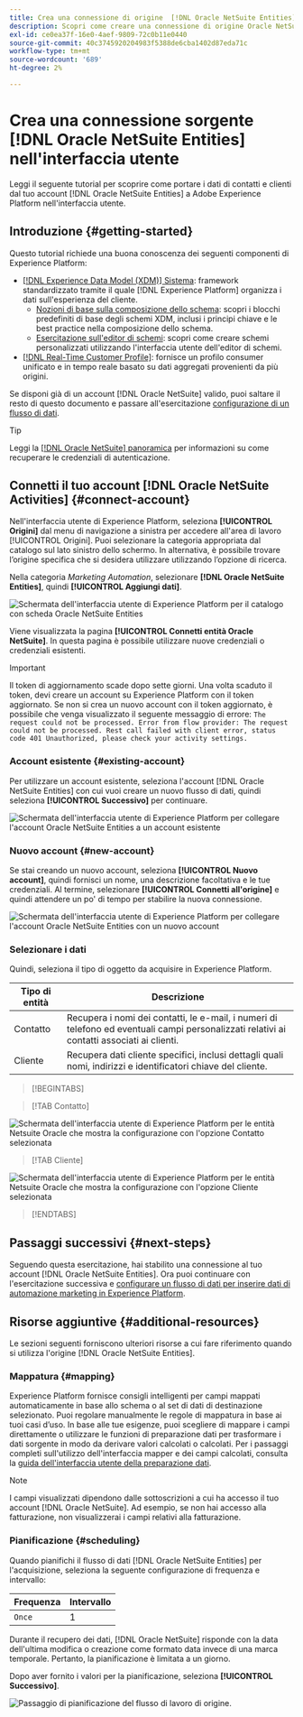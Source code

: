 ```yaml
---
title: Crea una connessione di origine  [!DNL Oracle NetSuite Entities]  nell'interfaccia utente
description: Scopri come creare una connessione di origine Oracle NetSuite Entities utilizzando l’interfaccia utente di Adobe Experience Platform.
exl-id: ce0ea37f-16e0-4aef-9809-72c0b11e0440
source-git-commit: 40c3745920204983f5388de6cba1402d87eda71c
workflow-type: tm+mt
source-wordcount: '689'
ht-degree: 2%

---
```


# Crea una connessione sorgente [!DNL Oracle NetSuite Entities] nell&#39;interfaccia utente

Leggi il seguente tutorial per scoprire come portare i dati di contatti e clienti dal tuo account [!DNL Oracle NetSuite Entities] a Adobe Experience Platform nell&#39;interfaccia utente.

## Introduzione {#getting-started}

Questo tutorial richiede una buona conoscenza dei seguenti componenti di Experience Platform:

* [[!DNL Experience Data Model (XDM)] Sistema](../../../../../xdm/home.md): framework standardizzato tramite il quale [!DNL Experience Platform] organizza i dati sull&#39;esperienza del cliente.
   * [Nozioni di base sulla composizione dello schema](../../../../../xdm/schema/composition.md): scopri i blocchi predefiniti di base degli schemi XDM, inclusi i principi chiave e le best practice nella composizione dello schema.
   * [Esercitazione sull&#39;editor di schemi](../../../../../xdm/tutorials/create-schema-ui.md): scopri come creare schemi personalizzati utilizzando l&#39;interfaccia utente dell&#39;editor di schemi.
* [[!DNL Real-Time Customer Profile]](../../../../../profile/home.md): fornisce un profilo consumer unificato e in tempo reale basato su dati aggregati provenienti da più origini.

Se disponi già di un account [!DNL Oracle NetSuite] valido, puoi saltare il resto di questo documento e passare all&#39;esercitazione [configurazione di un flusso di dati](../../dataflow/marketing-automation.md).

>[!TIP]
>
>Leggi la [[!DNL Oracle NetSuite] panoramica](../../../../connectors/marketing-automation/oracle-netsuite.md) per informazioni su come recuperare le credenziali di autenticazione.

## Connetti il tuo account [!DNL Oracle NetSuite Activities] {#connect-account}

Nell&#39;interfaccia utente di Experience Platform, seleziona **[!UICONTROL Origini]** dal menu di navigazione a sinistra per accedere all&#39;area di lavoro [!UICONTROL Origini]. Puoi selezionare la categoria appropriata dal catalogo sul lato sinistro dello schermo. In alternativa, è possibile trovare l’origine specifica che si desidera utilizzare utilizzando l’opzione di ricerca.

Nella categoria *Marketing Automation*, selezionare **[!DNL Oracle NetSuite Entities]**, quindi **[!UICONTROL Aggiungi dati]**.

![Schermata dell&#39;interfaccia utente di Experience Platform per il catalogo con scheda Oracle NetSuite Entities](../../../../images/tutorials/create/marketing-automation/oracle-netsuite-entities/catalog-card.png)

Viene visualizzata la pagina **[!UICONTROL Connetti entità Oracle NetSuite]**. In questa pagina è possibile utilizzare nuove credenziali o credenziali esistenti.

>[!IMPORTANT]
>
>Il token di aggiornamento scade dopo sette giorni. Una volta scaduto il token, devi creare un account su Experience Platform con il token aggiornato. Se non si crea un nuovo account con il token aggiornato, è possibile che venga visualizzato il seguente messaggio di errore: `The request could not be processed. Error from flow provider: The request could not be processed. Rest call failed with client error, status code 401 Unauthorized, please check your activity settings.`

### Account esistente {#existing-account}

Per utilizzare un account esistente, seleziona l&#39;account [!DNL Oracle NetSuite Entities] con cui vuoi creare un nuovo flusso di dati, quindi seleziona **[!UICONTROL Successivo]** per continuare.

![Schermata dell&#39;interfaccia utente di Experience Platform per collegare l&#39;account Oracle NetSuite Entities a un account esistente](../../../../images/tutorials/create/marketing-automation/oracle-netsuite-entities/existing.png)

### Nuovo account {#new-account}

Se stai creando un nuovo account, seleziona **[!UICONTROL Nuovo account]**, quindi fornisci un nome, una descrizione facoltativa e le tue credenziali. Al termine, selezionare **[!UICONTROL Connetti all&#39;origine]** e quindi attendere un po&#39; di tempo per stabilire la nuova connessione.

![Schermata dell&#39;interfaccia utente di Experience Platform per collegare l&#39;account Oracle NetSuite Entities con un nuovo account](../../../../images/tutorials/create/marketing-automation/oracle-netsuite-entities/new.png)

### Selezionare i dati

Quindi, seleziona il tipo di oggetto da acquisire in Experience Platform.

| Tipo di entità | Descrizione |
| --- | --- |
| Contatto | Recupera i nomi dei contatti, le e-mail, i numeri di telefono ed eventuali campi personalizzati relativi ai contatti associati ai clienti. |
| Cliente | Recupera dati cliente specifici, inclusi dettagli quali nomi, indirizzi e identificatori chiave del cliente. |

>[!BEGINTABS]

>[!TAB Contatto]

![Schermata dell&#39;interfaccia utente di Experience Platform per le entità Netsuite Oracle che mostra la configurazione con l&#39;opzione Contatto selezionata](../../../../images/tutorials/create/marketing-automation/oracle-netsuite-entities/select-data-contact.png)

>[!TAB Cliente]

![Schermata dell&#39;interfaccia utente di Experience Platform per le entità Netsuite Oracle che mostra la configurazione con l&#39;opzione Cliente selezionata](../../../../images/tutorials/create/marketing-automation/oracle-netsuite-entities/select-data-customer.png)

>[!ENDTABS]

## Passaggi successivi {#next-steps}

Seguendo questa esercitazione, hai stabilito una connessione al tuo account [!DNL Oracle NetSuite Entities]. Ora puoi continuare con l&#39;esercitazione successiva e [configurare un flusso di dati per inserire dati di automazione marketing in Experience Platform](../../dataflow/marketing-automation.md).

## Risorse aggiuntive {#additional-resources}

Le sezioni seguenti forniscono ulteriori risorse a cui fare riferimento quando si utilizza l&#39;origine [!DNL Oracle NetSuite Entities].

### Mappatura {#mapping}

Experience Platform fornisce consigli intelligenti per campi mappati automaticamente in base allo schema o al set di dati di destinazione selezionato. Puoi regolare manualmente le regole di mappatura in base ai tuoi casi d’uso. In base alle tue esigenze, puoi scegliere di mappare i campi direttamente o utilizzare le funzioni di preparazione dati per trasformare i dati sorgente in modo da derivare valori calcolati o calcolati. Per i passaggi completi sull&#39;utilizzo dell&#39;interfaccia mapper e dei campi calcolati, consulta la [guida dell&#39;interfaccia utente della preparazione dati](../../../../../data-prep/ui/mapping.md).

>[!NOTE]
>
>I campi visualizzati dipendono dalle sottoscrizioni a cui ha accesso il tuo account [!DNL Oracle NetSuite]. Ad esempio, se non hai accesso alla fatturazione, non visualizzerai i campi relativi alla fatturazione.

### Pianificazione {#scheduling}

Quando pianifichi il flusso di dati [!DNL Oracle NetSuite Entities] per l&#39;acquisizione, seleziona la seguente configurazione di frequenza e intervallo:

| Frequenza | Intervallo |
| --- | --- |
| `Once` | 1 |

Durante il recupero dei dati, [!DNL Oracle NetSuite] risponde con la data dell&#39;ultima modifica o creazione come formato data invece di una marca temporale. Pertanto, la pianificazione è limitata a un giorno.

Dopo aver fornito i valori per la pianificazione, seleziona **[!UICONTROL Successivo]**.

![Passaggio di pianificazione del flusso di lavoro di origine.](../../../../images/tutorials/create/marketing-automation/oracle-netsuite-entities/scheduling.png)
